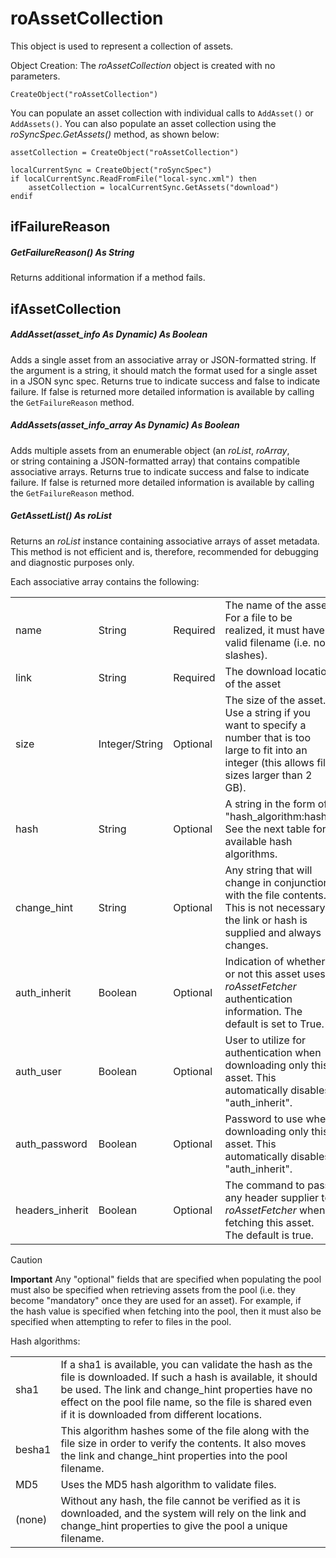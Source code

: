 # roAssetCollection

This object is used to represent a collection of assets.

Object Creation: The *roAssetCollection* object is created with no parameters.

```
CreateObject("roAssetCollection")
```

You can populate an asset collection with individual calls to `AddAsset()` or `AddAssets()`. You can also populate an asset collection using the *roSyncSpec.GetAssets()* method, as shown below:

```
assetCollection = CreateObject("roAssetCollection")
 
localCurrentSync = CreateObject("roSyncSpec")
if localCurrentSync.ReadFromFile("local-sync.xml") then
	assetCollection = localCurrentSync.GetAssets("download")
endif
```

## ifFailureReason

##### GetFailureReason() As String

Returns additional information if a method fails. 

## ifAssetCollection 

##### AddAsset(asset\_info As Dynamic) As Boolean

Adds a single asset from an associative array or JSON-formatted string. If the argument is a string, it should match the format used for a single asset in a JSON sync spec. Returns true to indicate success and false to indicate failure. If false is returned more detailed information is available by calling the `GetFailureReason` method.

##### AddAssets(asset\_info\_array As Dynamic) As Boolean

Adds multiple assets from an enumerable object (an *roList*, *roArray*, or string containing a JSON-formatted array) that contains compatible associative arrays. Returns true to indicate success and false to indicate failure. If false is returned more detailed information is available by calling the `GetFailureReason` method.

##### GetAssetList() As roList

Returns an *roList* instance containing associative arrays of asset metadata. This method is not efficient and is, therefore, recommended for debugging and diagnostic purposes only.

Each associative array contains the following:

|     |     |     |     |
| --- | --- | --- | --- |
| name | String | Required | The name of the asset. For a file to be realized, it must have a valid filename (i.e. no slashes). |
| link | String | Required | The download location of the asset |
| size | Integer/String | Optional | The size of the asset. Use a string if you want to specify a number that is too large to fit into an integer (this allows file sizes larger than 2 GB). |
| hash | String | Optional | A string in the form of "hash\_algorithm:hash". See the next table for available hash algorithms. |
| change\_hint | String | Optional | Any string that will change in conjunction with the file contents. This is not necessary if the link or hash is supplied and always changes. |
| auth\_inherit | Boolean | Optional | Indication of whether or not this asset uses *roAssetFetcher* authentication information. The default is set to True. |
| auth\_user | Boolean | Optional | User to utilize for authentication when downloading only this asset. This automatically disables "auth\_inherit". |
| auth\_password | Boolean | Optional | Password to use when downloading only this asset. This automatically disables "auth\_inherit". |
| headers\_inherit | Boolean | Optional | The command to pass any header supplier to *roAssetFetcher* when fetching this asset. The default is true. |

> [!CAUTION]
> **Important**
> Any "optional" fields that are specified when populating the pool must also be specified when retrieving assets from the pool (i.e. they become "mandatory" once they are used for an asset). For example, if the hash value is specified when fetching into the pool, then it must also be specified when attempting to refer to files in the pool.

Hash algorithms:

|     |     |
| --- | --- |
| sha1 | If a sha1 is available, you can validate the hash as the file is downloaded. If such a hash is available, it should be used. The link and change\_hint properties have no effect on the pool file name, so the file is shared even if it is downloaded from different locations. |
| besha1 | This algorithm hashes some of the file along with the file size in order to verify the contents. It also moves the link and change\_hint properties into the pool filename. |
| MD5 | Uses the MD5 hash algorithm to validate files. |
| (none) | Without any hash, the file cannot be verified as it is downloaded, and the system will rely on the link and change\_hint properties to give the pool a unique filename. |